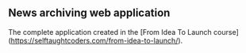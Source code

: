 ## News archiving web application

The complete application created in the [From Idea To Launch course] (https://selftaughtcoders.com/from-idea-to-launch/).